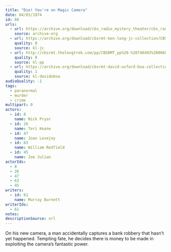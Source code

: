```yaml
---
title: "Die! You're on Magic Camera"
date: 04/03/1974
id: 68
urls: 
  - url: https://archive.org/download/cbs_radio_mystery_theater/cbs_radio_mystery_theater-0051-0100.zip/cbs_radio_mystery_theater-0051-0100%2Fcbsrmt_0068_die_youre_on_magic_camera.mp3
    source: archive-org
  - url: https://archive.org/download/cbsrmt-ken-long-jc-collection/CBSRMT - 740403 0068 Die! You're on Magic Camera vbr df hot_jc.mp3
    quality: 0
    source: kl-jc
  - url: http://cbsrmt.thelongtrek.com/pp/CBSRMT_pp%20-%20740403%200068%20Die!%20You%27re%20on%20Magic%20Camera.mp3
    quality: 0
    source: kl-pp
  - url: https://archive.org/download/cbsrmt-david-oxford-boa-collection/CBSRMT-740403-0068-Die!-You're-on-Magic-Camera-(128-44)_WBBM-JE-{BoA}.mp3
    quality: 1
    source: kl-davidoboa
audioQuality: -1
tags: 
  - paranormal
  - murder
  - crime
multipart: 0
actors:  
  - id: 8
    name: Nick Pryor  
  - id: 26
    name: Teri Keane  
  - id: 47
    name: Joan Lovejoy  
  - id: 63
    name: William Redfield  
  - id: 45
    name: Joe Julian
actorIds:  
  - 8  
  - 26  
  - 47  
  - 63  
  - 45
writers:  
  - id: 61
    name: Murray Burnett
writerIds:  
  - 61
notes: 
descriptionSource: nrl
---
```

On his new camera, a man accidentally captures a bank robbery that hasn’t yet happened. Tempting fate, he decides there is money to be made in exploiting the camera’s fantastic power.